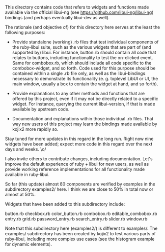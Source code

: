 This directory contains code that refers to widgets and functions made available via the official libui-ng (see https://github.com/libui-ng/libui-ng) bindings (and perhaps eventually libui-dev as well).

The rationale (and objective of) for this directory here serves at the least the following purposes:

- Provide standalone (working) .rb files that test individual components of
the ruby-libui suite, such as the various widgets that are part of (and supported by)
libui. For instance, button.rb should contain all code that relates to buttons,
including functionality to test the on-clicked event. Same for combobox.rb, which
should include all code specific to the combobox-widget, and so forth. Code used
for this purpose should be contained within a single .rb file only, as well as the
libui-bindings necessary to demonstrate its functionality (e. g. toplevel LibUI or
UI, the main window, usually a box to contain the widget at hand, and so forth).

- Provide explanations to any other methods and functions that are offered
by this project, even if it may not be directly related to a specific widget.
For instance, querying the current libui-version, if that is made available
by upstream code.

- Documentation and explanations within those individual .rb files. That way
new users of this project may learn the bindings made available by kojix2
more rapidly so.

Stay tuned for more updates in this regard in the long run. Right now nine 
widgets have been added; expect more code in this regard over the next days and weeks. \o/

I also invite others to contribute changes, including documentation. Let's improve the
default experience of ruby + libui for new users, as well as provide working reference
implementations for all functionality made available in ruby-libui.

So far (this update) almost 80 components are verified by examples in the subdirectory examples2/ here. I think we are close to 50% in total now or almost at 50%.

Widgets that have been added to this subdirectory include:

  button.rb
  checkbox.rb
  color_button.rb
  combobox.rb
  editable_combobox.rb
  entry.rb
  grid.rb
  password_entry.rb
  search_entry.rb
  slider.rb
  window.rb

Note that this subdirectory here (examples2/) is different to examples/. The examples/ subdirectory has been created by kojix2 to test various parts of ruby-libui, including more complex use cases (see the histogram example for dynamic elements).
